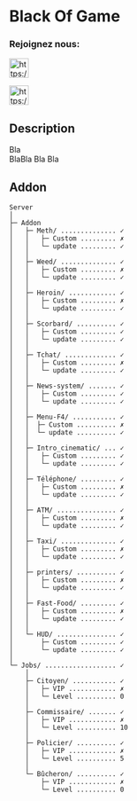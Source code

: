 # Black Of Game

<h3 align="left">Rejoignez nous:</h3>
<p align="left">
<a href="https://blackofgame.fr/discord" target="blank"><img align="center" src="https://img.shields.io/badge/Black%20Of%20Game-%237289DA.svg??style=plastic&logo=discord&logoColor=white" alt="https://blackofgame.fr/discord" height="35" /></a>
</p>
<a href="https://stricky.alwaysdata.net/bog/connection.php" target="blank"><img align="center" src="https://stricky.alwaysdata.net/gmod.svg??style=plastic&logo=&logoColor=white" alt="https://stricky.alwaysdata.net/bog/connection.php" height="35" /></a>
</p>

## Description

Bla\
BlaBla
Bla
Bla

## Addon

```
Server
│
├─ Addon
│   ├─ Meth/ .............. ✓
│   │   ├─ Custom ......... ✗
│   │   └─ update ......... ✓
│   │
│   ├─ Weed/ .............. ✓
│   │   ├─ Custom ......... ✗
│   │   └─ update ......... ✓
│   │
│   ├─ Heroin/ ............ ✓
│   │   ├─ Custom ......... ✗
│   │   └─ update ......... ✓
│   │
│   ├─ Scorbard/ .......... ✓
│   │   ├─ Custom ......... ✓
│   │   └─ update ......... ✓
│   │
│   ├─ Tchat/ ............. ✓
│   │   ├─ Custom ......... ✗
│   │   └─ update ......... ✓
│   │
│   ├─ News-system/ ....... ✓
│   │   ├─ Custom ......... ✓
│   │   └─ update ......... ✓
│   │
│   ├─ Menu-F4/ ........... ✓
│   │  ├─ Custom .......... ✗
│   │  └─ update .......... ✓
│   │
│   ├─ Intro_cinematic/ ... ✓
│   │   ├─ Custom ......... ✓
│   │   └─ update ......... ✓
│   │
│   ├─ Téléphone/ ......... ✓
│   │   ├─ Custom ......... ✗
│   │   └─ update ......... ✓
│   │
│   ├─ ATM/ ............... ✓
│   │   ├─ Custom ......... ✗
│   │   └─ update ......... ✓
│   │
│   ├─ Taxi/ .............. ✓
│   │   ├─ Custom ......... ✗
│   │   └─ update ......... ✓
│   │
│   ├─ printers/ .......... ✓
│   │   ├─ Custom ......... ✗
│   │   └─ update ......... ✓
│   │
│   ├─ Fast-Food/ ......... ✓
│   │   ├─ Custom ......... ✗
│   │   └─ update ......... ✓
│   │
│   └─ HUD/ ............... ✓
│       ├─ Custom ......... ✓
│       └─ update ......... ✓
│ 
└─ Jobs/ .................. ✓
    │
    ├─ Citoyen/ ........... ✓
    │   ├─ VIP ............ ✗
    │   └─ Level .......... 0
    │
    ├─ Commissaire/ ....... ✓
    │   ├─ VIP ............ ✗
    │   └─ Level .......... 10
    │
    ├─ Policier/ .......... ✓
    │   ├─ VIP ............ ✗
    │   └─ Level .......... 5
    │
    └─ Bûcheron/ .......... ✓
        ├─ VIP ............ ✗
        └─ Level .......... 0
```

